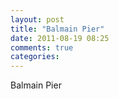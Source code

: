 ```yaml
---
layout: post
title: "Balmain Pier"
date: 2011-08-19 08:25
comments: true
categories: 
---
```


Balmain Pier

